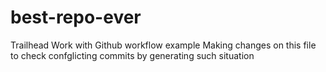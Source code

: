 # best-repo-ever
Trailhead Work with Github workflow example
Making changes on this file to check confglicting commits by generating such situation

